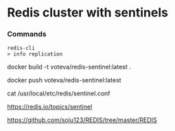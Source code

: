 # Redis cluster with sentinels

### Commands

```
redis-cli
> info replication
```

docker build -t voteva/redis-sentinel:latest .

docker push voteva/redis-sentinel:latest



cat /usr/local/etc/redis/sentinel.conf


https://redis.io/topics/sentinel

https://github.com/soju123/REDIS/tree/master/REDIS
